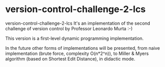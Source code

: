 # version-control-challenge-2-lcs

version-control-challenge-2-lcs
It's an implementation of the second challenge of version control by Professor Leonardo Murta :-)

This version is a first-level dynamic programming implementation.

In the future other forms of implementations will be presented, from naive implementation (brute force, complexity O(n*2^n)), to Miller & Myers algorithm (based on Shortest Edit Distance), in didactic mode.
